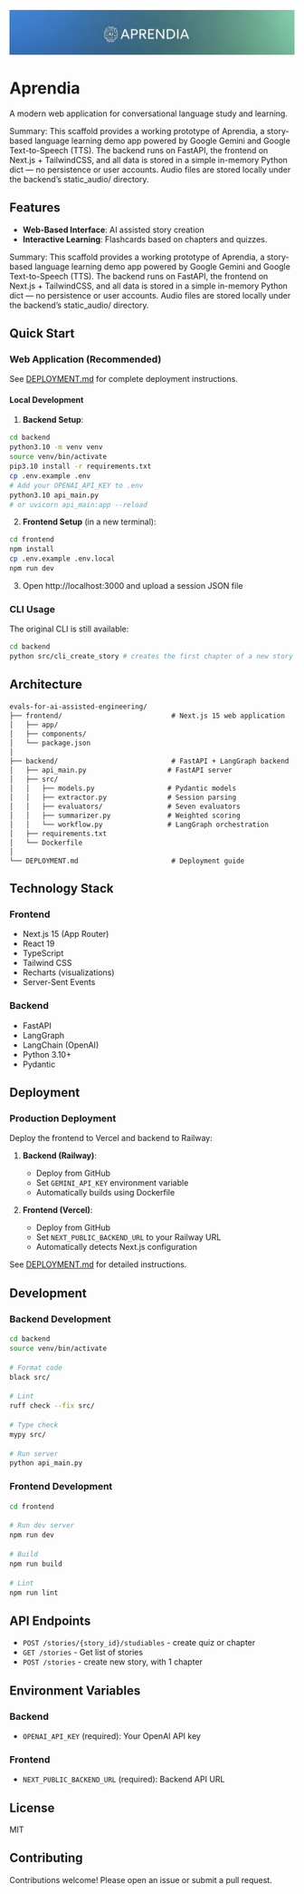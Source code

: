 ![Aprendia](images/banner.png "Aprendia")

# Aprendia

A modern web application for conversational language study and learning.

Summary: This scaffold provides a working prototype of Aprendia, a story-based language learning demo app powered by Google Gemini and Google Text-to-Speech (TTS). The backend runs on FastAPI, the frontend on Next.js + TailwindCSS, and all data is stored in a simple in-memory Python dict — no persistence or user accounts. Audio files are stored locally under the backend’s static_audio/ directory.

## Features

- **Web-Based Interface**: AI assisted story creation
- **Interactive Learning**: Flashcards based on chapters and quizzes.


Summary: This scaffold provides a working prototype of Aprendia, a story-based language learning demo app powered by Google Gemini and Google Text-to-Speech (TTS). The backend runs on FastAPI, the frontend on Next.js + TailwindCSS, and all data is stored in a simple in-memory Python dict — no persistence or user accounts. Audio files are stored locally under the backend’s static_audio/ directory.

## Quick Start

### Web Application (Recommended)

See [DEPLOYMENT.md](DEPLOYMENT.md) for complete deployment instructions.

#### Local Development

1. **Backend Setup**:
```bash
cd backend
python3.10 -m venv venv
source venv/bin/activate
pip3.10 install -r requirements.txt
cp .env.example .env
# Add your OPENAI_API_KEY to .env
python3.10 api_main.py
# or uvicorn api_main:app --reload
```

2. **Frontend Setup** (in a new terminal):
```bash
cd frontend
npm install
cp .env.example .env.local
npm run dev
```

3. Open http://localhost:3000 and upload a session JSON file

### CLI Usage

The original CLI is still available:

```bash
cd backend
python src/cli_create_story # creates the first chapter of a new story
```

## Architecture

```
evals-for-ai-assisted-engineering/
├── frontend/                           # Next.js 15 web application
│   ├── app/
│   ├── components/
│   └── package.json
│
├── backend/                            # FastAPI + LangGraph backend
│   ├── api_main.py                    # FastAPI server
│   ├── src/
│   │   ├── models.py                  # Pydantic models
│   │   ├── extractor.py               # Session parsing
│   │   ├── evaluators/                # Seven evaluators
│   │   ├── summarizer.py              # Weighted scoring
│   │   └── workflow.py                # LangGraph orchestration
│   ├── requirements.txt
│   └── Dockerfile
│
└── DEPLOYMENT.md                       # Deployment guide
```

## Technology Stack

### Frontend
- Next.js 15 (App Router)
- React 19
- TypeScript
- Tailwind CSS
- Recharts (visualizations)
- Server-Sent Events

### Backend
- FastAPI
- LangGraph
- LangChain (OpenAI)
- Python 3.10+
- Pydantic


## Deployment

### Production Deployment

Deploy the frontend to Vercel and backend to Railway:

1. **Backend (Railway)**:
   - Deploy from GitHub
   - Set `GEMINI_API_KEY` environment variable
   - Automatically builds using Dockerfile

2. **Frontend (Vercel)**:
   - Deploy from GitHub
   - Set `NEXT_PUBLIC_BACKEND_URL` to your Railway URL
   - Automatically detects Next.js configuration

See [DEPLOYMENT.md](DEPLOYMENT.md) for detailed instructions.

## Development

### Backend Development

```bash
cd backend
source venv/bin/activate

# Format code
black src/

# Lint
ruff check --fix src/

# Type check
mypy src/

# Run server
python api_main.py
```

### Frontend Development

```bash
cd frontend

# Run dev server
npm run dev

# Build
npm run build

# Lint
npm run lint
```

## API Endpoints

- `POST /stories/{story_id}/studiables` - create quiz or chapter
- `GET /stories` - Get list of stories
- `POST /stories` - create new story, with 1 chapter

## Environment Variables

### Backend
- `OPENAI_API_KEY` (required): Your OpenAI API key

### Frontend
- `NEXT_PUBLIC_BACKEND_URL` (required): Backend API URL

## License

MIT

## Contributing

Contributions welcome! Please open an issue or submit a pull request.